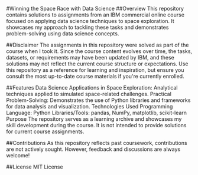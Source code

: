#Winning the Space Race with Data Science
##Overview
This repository contains solutions to assignments from an IBM commercial online course focused on applying data science techniques to space exploration. It showcases my approach to tackling these tasks and demonstrates problem-solving using data science concepts.

##Disclaimer
The assignments in this repository were solved as part of the course when I took it. Since the course content evolves over time, the tasks, datasets, or requirements may have been updated by IBM, and these solutions may not reflect the current course structure or expectations. Use this repository as a reference for learning and inspiration, but ensure you consult the most up-to-date course materials if you're currently enrolled.

##Features
Data Science Applications in Space Exploration: Analytical techniques applied to simulated space-related challenges.
Practical Problem-Solving: Demonstrates the use of Python libraries and frameworks for data analysis and visualization.
Technologies Used
Programming Language: Python
Libraries/Tools: pandas, NumPy, matplotlib, scikit-learn
Purpose
The repository serves as a learning archive and showcases my skill development during the course. It is not intended to provide solutions for current course assignments.

##Contributions
As this repository reflects past coursework, contributions are not actively sought. However, feedback and discussions are always welcome!

##License
MIT License
